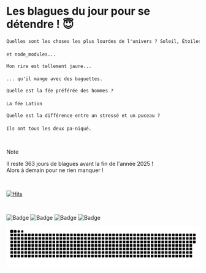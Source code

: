 
<h1>Les blagues du jour pour se détendre ! 😇</h1>

```diff
Quelles sont les choses les plus lourdes de l'univers ? Soleil, Étoiles, Trou noir...

et node_modules...
```

```diff
Mon rire est tellement jaune...

... qu'il mange avec des baguettes.
```

```diff
Quelle est la fée préférée des hommes ?

La fée Lation
```

```diff
Quelle est la différence entre un stressé et un puceau ?

Ils ont tous les deux pa-niqué.
```

<br/>

> [!NOTE]
> Il reste 363 jours de blagues avant la fin de l'année 2025 ! <br/>
> Alors à demain pour ne rien manquer !

<br/>


[![Hits](https://hits.seeyoufarm.com/api/count/incr/badge.svg?url=https%3A%2F%2Fgithub.com%2FClems02%2Fhit-counter&count_bg=%23003E80&title_bg=%235C9FE1&icon=powershell.svg&icon_color=%23FFFFFF&title=Visite&edge_flat=false)](https://hits.seeyoufarm.com)


<br/>


![Badge](https://img.shields.io/badge/Last%20updated%20on-white?style=for-the-badge&logo=clockify)   ![Badge](https://img.shields.io/badge/03/01-white?style=for-the-badge) ![Badge](https://img.shields.io/badge/at-white?style=for-the-badge) ![Badge](https://img.shields.io/badge/02:59-white?style=for-the-badge)


<p align="center">
 <img width="1000" src="assets/github-snake.svg" alt="snake"/>
</p>

